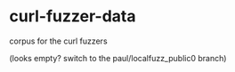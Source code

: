 # curl-fuzzer-data
corpus for the curl fuzzers

(looks empty? switch to the paul/localfuzz_public0 branch)
